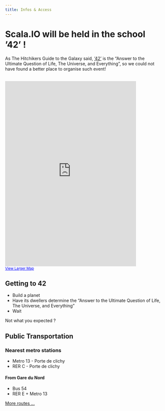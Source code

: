 ```yaml
---
title: Infos & Access
---
```


Scala.IO will be held in the school ’42’ !
==========================================

As The Hitchikers Guide to the Galaxy said, [’42’](http://www.42.fr/) is the “Answer to the Ultimate Question of Life, The Universe, and Everything”, so we could not have found a better place to organise such event!

<div class="row">&nbsp;</div>
<div class="row">
<div class="span5">
<iframe width="425" height="600" frameborder="0" scrolling="no" marginheight="0" marginwidth="0" src="https://maps.google.com/maps?f=q&amp;source=s_q&amp;hl=en&amp;geocode=&amp;q=96+Boulevard+Bessi%C3%A8res%E2%80%8E+75017+Paris,+France&amp;aq=&amp;sll=37.0625,-95.677068&amp;sspn=39.644047,81.123047&amp;ie=UTF8&amp;hq=&amp;hnear=96+Boulevard+Bessi%C3%A8res,+75017+Paris,+%C3%8Ele-de-France,+France&amp;ll=48.896247,2.318527&amp;spn=0.01611,0.039611&amp;t=m&amp;z=14&amp;output=embed"></iframe><br /><small><a href="https://maps.google.com/maps?f=q&amp;source=embed&amp;hl=en&amp;geocode=&amp;q=96+Boulevard+Bessi%C3%A8res%E2%80%8E+75017+Paris,+France&amp;aq=&amp;sll=37.0625,-95.677068&amp;sspn=39.644047,81.123047&amp;ie=UTF8&amp;hq=&amp;hnear=96+Boulevard+Bessi%C3%A8res,+75017+Paris,+%C3%8Ele-de-France,+France&amp;ll=48.896247,2.318527&amp;spn=0.01611,0.039611&amp;t=m&amp;z=14" style="color:#0000FF;text-align:left">View Larger Map</a></small>
</div>
<div class="span5">
 <h2>Getting to 42</h2>
 <ul>
 <li> Build a planet
 <li> Have its dwellers determine the “Answer to the Ultimate Question of Life, The Universe, and Everything”
 <li> Wait 
 </ul> 
 <p>Not what you expected ?</p>
 <h2>Public Transportation</h2>
 <h3>Nearest metro stations</h3>
 <ul>
 <li> <span class="m13">Metro 13</span> - Porte de clichy
 <li> <span class="RERC">RER C</span> - Porte de clichy
 </ul>
 <h4>From Gare du Nord</h4> 
 <ul>
 <li> <span class="bus54">Bus 54</span>
 <li> <span class="RERE">RER E</span> + <span class="m13">Metro 13</span>
 </ul>
 <a href="http://www.ratp.fr/itineraires/en/ratp/recherche-avancee">More routes ...</a>
</div>
</div>